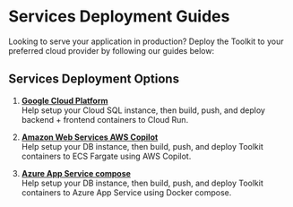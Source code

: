 # Services Deployment Guides

Looking to serve your application in production? Deploy the Toolkit to your preferred cloud provider by following our guides below:

## Services Deployment Options

1. **[Google Cloud Platform](deployment_guides/gcp_deployment.md)**  
   Help setup your Cloud SQL instance, then build, push, and deploy backend + frontend containers to Cloud Run.
2. **[Amazon Web Services AWS Copilot](deployment_guides/aws_deployment.md)**  
   Help setup your DB instance, then build, push, and deploy Toolkit containers to ECS Fargate using AWS Copilot.

3. **[Azure App Service compose](deployment_guides/azure_deployment.md)**  
   Help setup your DB instance, then build, push, and deploy Toolkit containers to Azure App Service using Docker compose.
